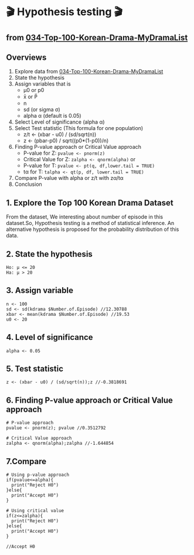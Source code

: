 # 🎬 Hypothesis testing 🎬
## from [034-Top-100-Korean-Drama-MyDramaList](./top100_kdrama_clean_AirOn_network.csv)

## Overviews
1. Explore data from [034-Top-100-Korean-Drama-MyDramaList](./top100_kdrama_clean_AirOn_network.csv)
2. State the hypothesis
3. Assign variables that is 
   - μ0 or p0
   - x̄ or P̅
   - n
   - sd (or sigma σ)
   - alpha α (default is 0.05)
4. Select Level of significance (alpha α)
5. Select Test statistic (This formula for one population)
   - z/t <- (xbar - u0) / (sd/sqrt(n))
   - z <- (pbar-p0) / sqrt((p0\*(1-p0))/n)
6. Finding P-value approach or Critical Value approach
   - P-value for Z: `pvalue <- pnorm(z)`
   - Critical Value for Z: `zalpha <- qnorm(alpha)`
   or
   - P-value for T: `pvalue <- pt(q, df,lower.tail = TRUE)`
   - tα for T: `talpha <- qt(p, df, lower.tail = TRUE)`
7. Compare P-value with alpha or z/t with zα/tα
8. Conclusion

## 1. Explore the Top 100 Korean Drama Dataset
From the dataset, We interesting about number of episode in this dataset.So, Hypothesis testing is a method of statistical inference. An alternative hypothesis is proposed for the probability distribution of this data.

## 2. State the hypothesis 
```
Ho: μ <= 20
Ha: μ > 20
 ```
 
## 3. Assign variable 

```
n <- 100
sd <- sd(kdrama $Number.of.Episode) //12.30788
xbar <- mean(kdrama $Number.of.Episode) //19.53
u0 <- 20
```

## 4. Level of significance

``` alpha <- 0.05 ```

## 5. Test statistic

``` 
z <- (xbar - u0) / (sd/sqrt(n));z //-0.3818691
```

## 6. Finding P-value approach or Critical Value approach

```
# P-value approach
pvalue <- pnorm(z); pvalue //0.3512792

# Critical Value approach
zalpha <- qnorm(alpha);zalpha //-1.644854
```

## 7.Compare

```
# Using p-value approach
if(pvalue<=alpha){
  print("Reject H0")
}else{
  print("Accept H0")
}

# Using critical value
if(z<=zalpha){
  print("Reject H0")
}else{
  print("Accept H0")
}

//Accept H0
```
